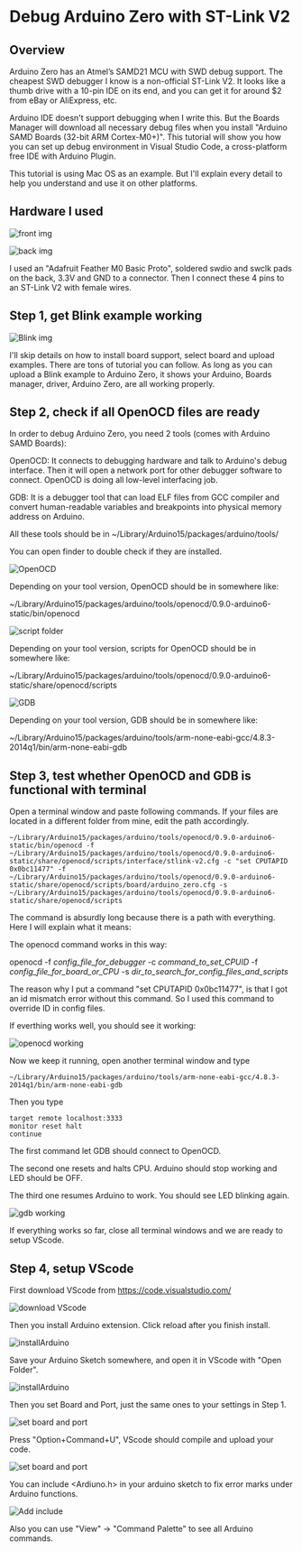 # Debug Arduino Zero with ST-Link V2

## Overview
 
Arduino Zero has an Atmel’s SAMD21 MCU with SWD debug support. The cheapest SWD debugger I know is a non-official ST-Link V2. It looks like a thumb drive with a 10-pin IDE on its end, and you can get it for around $2 from eBay or AliExpress, etc.

Arduino IDE doesn't support debugging when I write this. But the Boards Manager will download all necessary debug files when you install "Arduino SAMD Boards (32-bit ARM Cortex-M0+)". This tutorial will show you how you can set up debug environment in Visual Studio Code, a cross-platform free IDE with Arduino Plugin.

This tutorial is using Mac OS as an example. But I'll explain every detail to help you understand and use it on other platforms.  

## Hardware I used

![front img](https://github.com/DeqingSun/Debug-Arduino-Zero-with-ST-Link-V2/raw/master/img/ArduinoSTLinkFront.jpg)

![back img](https://github.com/DeqingSun/Debug-Arduino-Zero-with-ST-Link-V2/raw/master/img/ArduinoSTLinkBack.jpg)

I used an "Adafruit Feather M0 Basic Proto", soldered swdio and swclk pads on the back, 3.3V and GND to a connector. Then I connect these 4 pins to an ST-Link V2 with female wires. 

## Step 1, get Blink example working

![Blink img](https://github.com/DeqingSun/Debug-Arduino-Zero-with-ST-Link-V2/raw/master/img/blinkExample.png)

I'll skip details on how to install board support, select board and upload examples. There are tons of tutorial you can follow. As long as you can upload a Blink example to Arduino Zero, it shows your Arduino, Boards manager, driver, Arduino Zero, are all working properly.

## Step 2, check if all OpenOCD files are ready

In order to debug Arduino Zero, you need 2 tools (comes with Arduino SAMD Boards):

OpenOCD: It connects to debugging hardware and talk to Arduino's debug interface. Then it will open a network port for other debugger software to connect. OpenOCD is doing all low-level interfacing job.

GDB: It is a debugger tool that can load ELF files from GCC compiler and convert human-readable variables and breakpoints into physical memory address on Arduino. 

All these tools should be in ~/Library/Arduino15/packages/arduino/tools/ 

You can open finder to double check if they are installed.

![OpenOCD](https://github.com/DeqingSun/Debug-Arduino-Zero-with-ST-Link-V2/raw/master/img/openOcdLocation.png)

Depending on your tool version, OpenOCD should be in somewhere like: 

~/Library/Arduino15/packages/arduino/tools/openocd/0.9.0-arduino6-static/bin/openocd

![script folder](https://github.com/DeqingSun/Debug-Arduino-Zero-with-ST-Link-V2/raw/master/img/scriptsLocation.png)

Depending on your tool version, scripts for OpenOCD should be in somewhere like: 

~/Library/Arduino15/packages/arduino/tools/openocd/0.9.0-arduino6-static/share/openocd/scripts

![GDB](https://github.com/DeqingSun/Debug-Arduino-Zero-with-ST-Link-V2/raw/master/img/gdbLocation.png)

Depending on your tool version, GDB should be in somewhere like: 

~/Library/Arduino15/packages/arduino/tools/arm-none-eabi-gcc/4.8.3-2014q1/bin/arm-none-eabi-gdb

## Step 3, test whether OpenOCD and GDB is functional with terminal

Open a terminal window and paste following commands. If your files are located in a different folder from mine, edit the path accordingly.

```
~/Library/Arduino15/packages/arduino/tools/openocd/0.9.0-arduino6-static/bin/openocd -f ~/Library/Arduino15/packages/arduino/tools/openocd/0.9.0-arduino6-static/share/openocd/scripts/interface/stlink-v2.cfg -c "set CPUTAPID 0x0bc11477" -f ~/Library/Arduino15/packages/arduino/tools/openocd/0.9.0-arduino6-static/share/openocd/scripts/board/arduino_zero.cfg -s ~/Library/Arduino15/packages/arduino/tools/openocd/0.9.0-arduino6-static/share/openocd/scripts
``` 

The command is absurdly long because there is a path with everything. Here I will explain what it means:

The openocd command works in this way:

openocd -f *config\_file\_for\_debugger* -c *command\_to\_set\_CPUID* -f *config\_file\_for\_board\_or\_CPU* -s *dir\_to\_search\_for\_config\_files\_and\_scripts*

The reason why I put a command "set CPUTAPID 0x0bc11477", is that I got an id mismatch error without this command. So I used this command to override ID in config files.

If everthing works well, you should see it working:

![openocd working](https://github.com/DeqingSun/Debug-Arduino-Zero-with-ST-Link-V2/raw/master/img/openOcdWorking.png)

Now we keep it running, open another terminal window and type


```
~/Library/Arduino15/packages/arduino/tools/arm-none-eabi-gcc/4.8.3-2014q1/bin/arm-none-eabi-gdb

```

Then you type

```
target remote localhost:3333
monitor reset halt
continue
```

The first command let GDB should connect to OpenOCD.

The second one resets and halts CPU. Arduino should stop working and LED should be OFF.

The third one resumes Arduino to work. You should see LED blinking again.

![gdb working](https://github.com/DeqingSun/Debug-Arduino-Zero-with-ST-Link-V2/raw/master/img/gdbWorking.png)

If everything works so far, close all terminal windows and we are ready to setup VScode.

## Step 4, setup VScode

First download VScode from <https://code.visualstudio.com/>

![download VScode](https://github.com/DeqingSun/Debug-Arduino-Zero-with-ST-Link-V2/raw/master/img/downloadVScode.png)

Then you install Arduino extension. Click reload after you finish install.

![installArduino](https://github.com/DeqingSun/Debug-Arduino-Zero-with-ST-Link-V2/raw/master/img/vscodeInstallArduino.png)

Save your Arduino Sketch somewhere, and open it in VScode with "Open Folder".

![installArduino](https://github.com/DeqingSun/Debug-Arduino-Zero-with-ST-Link-V2/raw/master/img/vscodeOpenFolder.png)

Then you set Board and Port, just the same ones to your settings in Step 1.

![set board and port](https://github.com/DeqingSun/Debug-Arduino-Zero-with-ST-Link-V2/raw/master/img/vscodeSetBoardPort.png)

Press "Option+Command+U", VScode should compile and upload your code.

![set board and port](https://github.com/DeqingSun/Debug-Arduino-Zero-with-ST-Link-V2/raw/master/img/vscodeUpload.png)

You can include <Ardiuno.h> in your arduino sketch to fix error marks under Arduino functions. 

![Add include](https://github.com/DeqingSun/Debug-Arduino-Zero-with-ST-Link-V2/raw/master/img/vscodeInclude.png)

Also you can use "View" -> "Command Palette" to see all Arduino commands.

